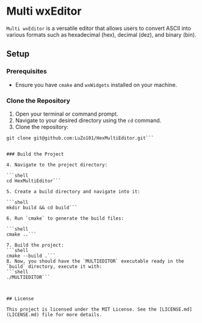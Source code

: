 # Multi wxEditor

`Multi wxEditor` is a versatile editor that allows users to convert ASCII into various formats such as hexadecimal (hex), decimal (dez), and binary (bin).

## Setup

### Prerequisites

- Ensure you have `cmake` and `wxWidgets` installed on your machine.

### Clone the Repository

1. Open your terminal or command prompt.
2. Navigate to your desired directory using the `cd` command.
3. Clone the repository:
```shell
git clone git@github.com:LuZo101/HexMultiEditor.git```


### Build the Project

4. Navigate to the project directory:

```shell
cd HexMultiEditor```

5. Create a build directory and navigate into it:

```shell
mkdir build && cd build```

6. Run `cmake` to generate the build files:

```shell
cmake ..```

7. Build the project:
```shell
cmake --build .```
8. Now, you should have the `MULTIEDITOR` executable ready in the `build` directory, execute it with:
```shell
./MULTIEDITOR```



## License

This project is licensed under the MIT License. See the [LICENSE.md](LICENSE.md) file for more details.
